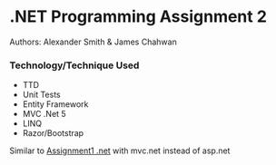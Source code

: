 .NET Programming Assignment 2
=============

Authors: Alexander Smith & James Chahwan

### Technology/Technique Used ###
* TTD 
* Unit Tests
* Entity Framework
* MVC .Net 5 
* LINQ
* Razor/Bootstrap
 
Similar to [Assignment1 .net](https://github.com/zaardon/UTS-.Net-Enterprise-Development-Assignment1) with mvc.net instead of asp.net
